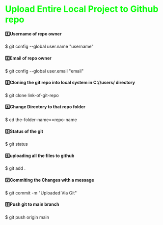 
# <span style="color:#0f0;">Upload Entire Local Project to Github repo</span>

#### 1️⃣Username of repo owner

$ git config --global user.name "username"

#### 2️⃣Email of repo owner

$ git config --global user.email "email"

#### 3️⃣Cloning the git repo into local system in C://users/ directory
$ git clone link-of-git-repo

#### 4️⃣Change Directory to that repo folder
$ cd the-folder-name==repo-name

#### 5️⃣Status of the git
$ git status

#### 6️⃣uploading all the files to github
$ git add .

#### 7️⃣Commiting the Changes with a message
$ git commit -m "Uploaded Via Git"

#### 8️⃣Push git to main branch 
$ git push origin main



